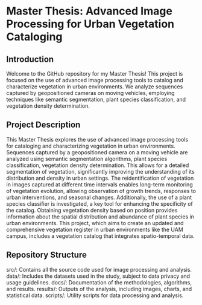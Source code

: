 # Master Thesis: Advanced Image Processing for Urban Vegetation Cataloging
## Introduction
Welcome to the GitHub repository for my Master Thesis! This project is focused on the use of advanced image processing tools to catalog and characterize vegetation in urban environments. We analyze sequences captured by geopositioned cameras on moving vehicles, employing techniques like semantic segmentation, plant species classification, and vegetation density determination.

## Project Description
This Master Thesis explores the use of advanced image processing tools for cataloging and characterizing vegetation in urban environments. Sequences captured by a geopositioned camera on a moving vehicle are analyzed using semantic segmentation algorithms, plant species classification, vegetation density determination. This allows for a detailed segmentation of vegetation, significantly improving the understanding of its distribution and density in urban settings. The reidentification of vegetation in images captured at different time intervals enables long-term monitoring of vegetation evolution, allowing observation of growth trends, responses to urban interventions, and seasonal changes. Additionally, the use of a plant species classifier is investigated, a key tool for enhancing the specificity of the catalog. Obtaining vegetation density based on position provides information about the spatial distribution and abundance of plant species in urban environments. This project, which aims to create an updated and comprehensive vegetation register in urban environments like the UAM campus, includes a vegetation catalog that integrates spatio-temporal data.

## Repository Structure
src/: Contains all the source code used for image processing and analysis.
data/: Includes the datasets used in the study, subject to data privacy and usage guidelines.
docs/: Documentation of the methodologies, algorithms, and results.
results/: Outputs of the analysis, including images, charts, and statistical data.
scripts/: Utility scripts for data processing and analysis.

